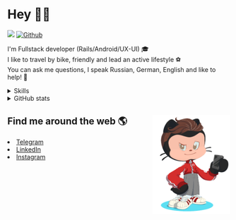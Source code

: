 # Hey 👋🏻 

![](https://komarev.com/ghpvc/?username=your-github-HarshBarash&color=grey) [![Github](https://img.shields.io/github/followers/HarshBarash?label=Follow&style=social)](https://github.com/HarshBarash)

I'm  Fullstack developer (Rails/Android/UX-UI) 🎓  <br />
I like to travel by bike, friendly and lead an active lifestyle ⚽ <br />
You can ask me questions, I speak Russian, German, English and like to help! 💬  <br />

<details>
    <summary> Skills </summary>
   <p>
      <br/>
      <img src="https://img.shields.io/badge/Ruby_on_Rails-CC0000?style=for-the-badge&logo=ruby-on-rails&logoColor=white" />
      <img src="https://img.shields.io/badge/Ruby-CC342D?style=for-the-badge&logo=ruby&logoColor=white" />
      <img src="https://img.shields.io/badge/Bootstrap-563D7C?style=for-the-badge&logo=bootstrap&logoColor=white" />
      <img src="https://img.shields.io/badge/PostgreSQL-316192?style=for-the-badge&logo=postgresql&logoColor=white" />
      <img src="https://img.shields.io/badge/SQLite-07405E?style=for-the-badge&logo=sqlite&logoColor=white" />
      <img src="https://img.shields.io/badge/Heroku-430098?style=for-the-badge&logo=heroku&logoColor=white"/>
      <img src="https://img.shields.io/badge/GitHub-100000?style=for-the-badge&logo=github&logoColor=white" />
      <br/>
      <img src="https://img.shields.io/badge/Android-3DDC84?style=for-the-badge&logo=android&logoColor=white" />
      <img src="https://img.shields.io/badge/Kotlin-0095D5?&style=for-the-badge&logo=kotlin&logoColor=white" />
      <img src="https://img.shields.io/badge/Java-ED8B00?style=for-the-badge&logo=java&logoColor=white" />
      <img src="https://img.shields.io/badge/Figma-F24E1E?style=for-the-badge&logo=figma&logoColor=white" />
      <img src="https://img.shields.io/badge/firebase-ffca28?style=for-the-badge&logo=firebase&logoColor=black" />
      <img src="https://img.shields.io/badge/Python-FFD43B?style=for-the-badge&logo=python&logoColor=darkgreen" />
      <img src="https://img.shields.io/badge/Trello-0052CC?style=for-the-badge&logo=trello&logoColor=white" />
      <img src="https://img.shields.io/badge/Ubuntu-E95420?style=for-the-badge&logo=ubuntu&logoColor=white" />

   </details>


<details>
    <summary> GitHub stats</summary>
    <br />
   
<!--START_SECTION:waka-->
**🐱 My GitHub Data** 

> 🏆 377 Contributions in the Year 2022
 > 
> 📦 289.9 kB Used in GitHub's Storage 
 > 
> 💼 Opted to Hire
 > 
> 📜 20 Public Repositories 
 > 
> 🔑 40 Private Repositories  
 > 
**I'm a Night 🦉** 

```text
🌞 Morning    65 commits     ██░░░░░░░░░░░░░░░░░░░░░░░   9.63% 
🌆 Daytime    188 commits    ███████░░░░░░░░░░░░░░░░░░   27.85% 
🌃 Evening    321 commits    ████████████░░░░░░░░░░░░░   47.56% 
🌙 Night      101 commits    ███░░░░░░░░░░░░░░░░░░░░░░   14.96%

```
📅 **I'm Most Productive on Saturday** 

```text
Monday       75 commits     ██░░░░░░░░░░░░░░░░░░░░░░░   11.11% 
Tuesday      96 commits     ███░░░░░░░░░░░░░░░░░░░░░░   14.22% 
Wednesday    104 commits    ███░░░░░░░░░░░░░░░░░░░░░░   15.41% 
Thursday     80 commits     ███░░░░░░░░░░░░░░░░░░░░░░   11.85% 
Friday       94 commits     ███░░░░░░░░░░░░░░░░░░░░░░   13.93% 
Saturday     123 commits    ████░░░░░░░░░░░░░░░░░░░░░   18.22% 
Sunday       103 commits    ███░░░░░░░░░░░░░░░░░░░░░░   15.26%

```


📊 **This Week I Spent My Time On** 

```text
⌚︎ Time Zone: Asia/Yekaterinburg

💬 Programming Languages: 
Ruby                     4 hrs 49 mins       ████████████████░░░░░░░░░   63.8% 
ERB                      1 hr 12 mins        ████░░░░░░░░░░░░░░░░░░░░░   15.91% 
XML                      45 mins             ██░░░░░░░░░░░░░░░░░░░░░░░   9.94% 
GitIgnore file           18 mins             █░░░░░░░░░░░░░░░░░░░░░░░░   3.99% 
JavaScript               6 mins              ░░░░░░░░░░░░░░░░░░░░░░░░░   1.43%

🔥 Editors: 
RubyMine                 6 hrs 38 mins       ██████████████████████░░░   87.9% 
Android Studio           54 mins             ███░░░░░░░░░░░░░░░░░░░░░░   12.1%

💻 Operating System: 
Linux                    7 hrs 33 mins       █████████████████████████   100.0%

```

**I Mostly Code in Ruby** 

```text
Ruby                     30 repos            █████████████░░░░░░░░░░░░   54.55% 
Kotlin                   12 repos            █████░░░░░░░░░░░░░░░░░░░░   21.82% 
Java                     7 repos             ███░░░░░░░░░░░░░░░░░░░░░░   12.73% 
JavaScript               4 repos             █░░░░░░░░░░░░░░░░░░░░░░░░   7.27% 
Python                   2 repos             █░░░░░░░░░░░░░░░░░░░░░░░░   3.64%

```



 Last Updated on 14/04/2022 16:16:58 UTC
<!--END_SECTION:waka-->
   
<!--    <p align="center">
        <img src="https://github-profile-trophy.vercel.app/?username=HarshBarash&theme=darkhub&margin-w=15" alt="Trophies GitHub" />
    </p>
 -->
   
</details>

## Find me around the web 🌎 <a href="https://github.com//HarshBarash"><img align="right" width="175" height="225" src="https://github.com/HarshBarash/HarshBarash/blob/master/app/assets/images/antonbaranov.png"></a>
<li> <a href="https://t.me/HarshBarash"> Telegram </a> </li>
<li> <a href="https://linkedin.com/in/HarshBarash"> LinkedIn </a> </li>
<li> <a href="https://www.instagram.com/harsh.barash/"> Instagram </a> </li>
